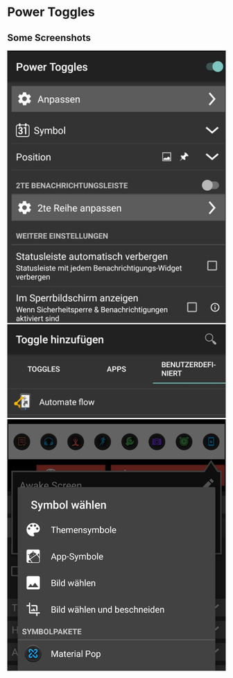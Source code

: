 # Power Toggles

## Some Screenshots
![Screenshot 1](power_toggles_01.jpg)
![Screenshot 2](power_toggles_02.jpg)
![Screenshot 3](power_toggles_04.jpg)
